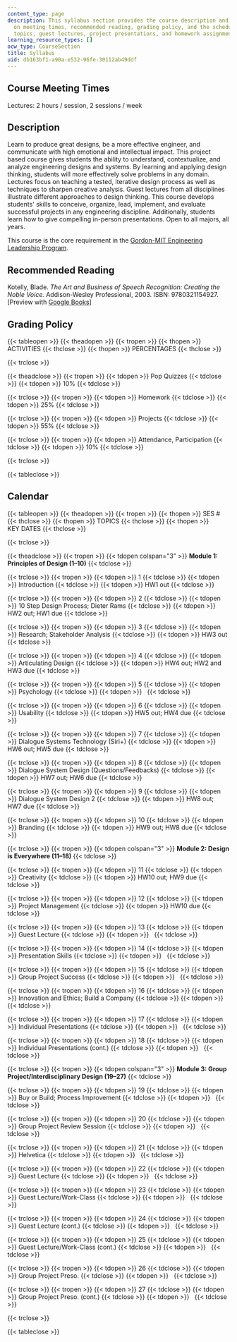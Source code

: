 ```yaml
---
content_type: page
description: This syllabus section provides the course description and information
  on meeting times, recommended reading, grading policy, and the schedule of lecture
  topics, guest lectures, project presentations, and homework assignments.
learning_resource_types: []
ocw_type: CourseSection
title: Syllabus
uid: db163bf1-a90a-e532-96fe-30112ab49ddf
---
```


Course Meeting Times
--------------------

Lectures: 2 hours / session, 2 sessions / week

Description
-----------

Learn to produce great designs, be a more effective engineer, and communicate with high emotional and intellectual impact. This project based course gives students the ability to understand, contextualize, and analyze engineering designs and systems. By learning and applying design thinking, students will more effectively solve problems in any domain. Lectures focus on teaching a tested, iterative design process as well as techniques to sharpen creative analysis. Guest lectures from all disciplines illustrate different approaches to design thinking. This course develops students' skills to conceive, organize, lead, implement, and evaluate successful projects in any engineering discipline. Additionally, students learn how to give compelling in-person presentations. Open to all majors, all years.

This course is the core requirement in the [Gordon-MIT Engineering Leadership Program](http://gelp.mit.edu/).

Recommended Reading
-------------------

Kotelly, Blade. _The Art and Business of Speech Recognition: Creating the Noble Voice._ Addison-Wesley Professional, 2003. ISBN: 9780321154927. \[Preview with [Google Books](http://books.google.com/books?id=VFwaIMJ6pLoC&pg=PAfrontcover#v=onepage)\]

Grading Policy
--------------

{{< tableopen >}}
{{< theadopen >}}
{{< tropen >}}
{{< thopen >}}
ACTIVITIES
{{< thclose >}}
{{< thopen >}}
PERCENTAGES
{{< thclose >}}

{{< trclose >}}

{{< theadclose >}}
{{< tropen >}}
{{< tdopen >}}
Pop Quizzes
{{< tdclose >}}
{{< tdopen >}}
10%
{{< tdclose >}}

{{< trclose >}}
{{< tropen >}}
{{< tdopen >}}
Homework
{{< tdclose >}}
{{< tdopen >}}
25%
{{< tdclose >}}

{{< trclose >}}
{{< tropen >}}
{{< tdopen >}}
Projects
{{< tdclose >}}
{{< tdopen >}}
55%
{{< tdclose >}}

{{< trclose >}}
{{< tropen >}}
{{< tdopen >}}
Attendance, Participation
{{< tdclose >}}
{{< tdopen >}}
10%
{{< tdclose >}}

{{< trclose >}}

{{< tableclose >}}

Calendar
--------

{{< tableopen >}}
{{< theadopen >}}
{{< tropen >}}
{{< thopen >}}
SES #
{{< thclose >}}
{{< thopen >}}
TOPICS
{{< thclose >}}
{{< thopen >}}
KEY DATES
{{< thclose >}}

{{< trclose >}}

{{< theadclose >}}
{{< tropen >}}
{{< tdopen colspan="3" >}}
**Module 1: Principles of Design (1–10)**
{{< tdclose >}}

{{< trclose >}}
{{< tropen >}}
{{< tdopen >}}
1
{{< tdclose >}}
{{< tdopen >}}
Introduction
{{< tdclose >}}
{{< tdopen >}}
HW1 out
{{< tdclose >}}

{{< trclose >}}
{{< tropen >}}
{{< tdopen >}}
2
{{< tdclose >}}
{{< tdopen >}}
10 Step Design Process; Dieter Rams
{{< tdclose >}}
{{< tdopen >}}
HW2 out; HW1 due
{{< tdclose >}}

{{< trclose >}}
{{< tropen >}}
{{< tdopen >}}
3
{{< tdclose >}}
{{< tdopen >}}
Research; Stakeholder Analysis
{{< tdclose >}}
{{< tdopen >}}
HW3 out
{{< tdclose >}}

{{< trclose >}}
{{< tropen >}}
{{< tdopen >}}
4
{{< tdclose >}}
{{< tdopen >}}
Articulating Design
{{< tdclose >}}
{{< tdopen >}}
HW4 out; HW2 and HW3 due
{{< tdclose >}}

{{< trclose >}}
{{< tropen >}}
{{< tdopen >}}
5
{{< tdclose >}}
{{< tdopen >}}
Psychology
{{< tdclose >}}
{{< tdopen >}}
 
{{< tdclose >}}

{{< trclose >}}
{{< tropen >}}
{{< tdopen >}}
6
{{< tdclose >}}
{{< tdopen >}}
Usability
{{< tdclose >}}
{{< tdopen >}}
HW5 out; HW4 due
{{< tdclose >}}

{{< trclose >}}
{{< tropen >}}
{{< tdopen >}}
7
{{< tdclose >}}
{{< tdopen >}}
Dialogue Systems Technology (Siri+)
{{< tdclose >}}
{{< tdopen >}}
HW6 out; HW5 due
{{< tdclose >}}

{{< trclose >}}
{{< tropen >}}
{{< tdopen >}}
8
{{< tdclose >}}
{{< tdopen >}}
Dialogue System Design (Questions/Feedbacks)
{{< tdclose >}}
{{< tdopen >}}
HW7 out; HW6 due
{{< tdclose >}}

{{< trclose >}}
{{< tropen >}}
{{< tdopen >}}
9
{{< tdclose >}}
{{< tdopen >}}
Dialogue System Design 2
{{< tdclose >}}
{{< tdopen >}}
HW8 out; HW7 due
{{< tdclose >}}

{{< trclose >}}
{{< tropen >}}
{{< tdopen >}}
10
{{< tdclose >}}
{{< tdopen >}}
Branding
{{< tdclose >}}
{{< tdopen >}}
HW9 out; HW8 due
{{< tdclose >}}

{{< trclose >}}
{{< tropen >}}
{{< tdopen colspan="3" >}}
**Module 2: Design is Everywhere (11–18)**
{{< tdclose >}}

{{< trclose >}}
{{< tropen >}}
{{< tdopen >}}
11
{{< tdclose >}}
{{< tdopen >}}
Creativity
{{< tdclose >}}
{{< tdopen >}}
HW10 out; HW9 due
{{< tdclose >}}

{{< trclose >}}
{{< tropen >}}
{{< tdopen >}}
12
{{< tdclose >}}
{{< tdopen >}}
Project Management
{{< tdclose >}}
{{< tdopen >}}
HW10 due
{{< tdclose >}}

{{< trclose >}}
{{< tropen >}}
{{< tdopen >}}
13
{{< tdclose >}}
{{< tdopen >}}
Guest Lecture
{{< tdclose >}}
{{< tdopen >}}
 
{{< tdclose >}}

{{< trclose >}}
{{< tropen >}}
{{< tdopen >}}
14
{{< tdclose >}}
{{< tdopen >}}
Presentation Skills
{{< tdclose >}}
{{< tdopen >}}
 
{{< tdclose >}}

{{< trclose >}}
{{< tropen >}}
{{< tdopen >}}
15
{{< tdclose >}}
{{< tdopen >}}
Group Project Success
{{< tdclose >}}
{{< tdopen >}}
 
{{< tdclose >}}

{{< trclose >}}
{{< tropen >}}
{{< tdopen >}}
16
{{< tdclose >}}
{{< tdopen >}}
Innovation and Ethics; Build a Company
{{< tdclose >}}
{{< tdopen >}}
 
{{< tdclose >}}

{{< trclose >}}
{{< tropen >}}
{{< tdopen >}}
17
{{< tdclose >}}
{{< tdopen >}}
Individual Presentations
{{< tdclose >}}
{{< tdopen >}}
 
{{< tdclose >}}

{{< trclose >}}
{{< tropen >}}
{{< tdopen >}}
18
{{< tdclose >}}
{{< tdopen >}}
Individual Presentations (cont.)
{{< tdclose >}}
{{< tdopen >}}
 
{{< tdclose >}}

{{< trclose >}}
{{< tropen >}}
{{< tdopen colspan="3" >}}
**Module 3: Group Project/Interdisciplinary Design (19–27)**
{{< tdclose >}}

{{< trclose >}}
{{< tropen >}}
{{< tdopen >}}
19
{{< tdclose >}}
{{< tdopen >}}
Buy or Build; Process Improvement
{{< tdclose >}}
{{< tdopen >}}
 
{{< tdclose >}}

{{< trclose >}}
{{< tropen >}}
{{< tdopen >}}
20
{{< tdclose >}}
{{< tdopen >}}
Group Project Review Session
{{< tdclose >}}
{{< tdopen >}}
 
{{< tdclose >}}

{{< trclose >}}
{{< tropen >}}
{{< tdopen >}}
21
{{< tdclose >}}
{{< tdopen >}}
Helvetica
{{< tdclose >}}
{{< tdopen >}}
 
{{< tdclose >}}

{{< trclose >}}
{{< tropen >}}
{{< tdopen >}}
22
{{< tdclose >}}
{{< tdopen >}}
Guest Lecture
{{< tdclose >}}
{{< tdopen >}}
 
{{< tdclose >}}

{{< trclose >}}
{{< tropen >}}
{{< tdopen >}}
23
{{< tdclose >}}
{{< tdopen >}}
Guest Lecture/Work-Class
{{< tdclose >}}
{{< tdopen >}}
 
{{< tdclose >}}

{{< trclose >}}
{{< tropen >}}
{{< tdopen >}}
24
{{< tdclose >}}
{{< tdopen >}}
Guest Lecture (cont.)
{{< tdclose >}}
{{< tdopen >}}
 
{{< tdclose >}}

{{< trclose >}}
{{< tropen >}}
{{< tdopen >}}
25
{{< tdclose >}}
{{< tdopen >}}
Guest Lecture/Work-Class (cont.)
{{< tdclose >}}
{{< tdopen >}}
 
{{< tdclose >}}

{{< trclose >}}
{{< tropen >}}
{{< tdopen >}}
26
{{< tdclose >}}
{{< tdopen >}}
Group Project Preso.
{{< tdclose >}}
{{< tdopen >}}
 
{{< tdclose >}}

{{< trclose >}}
{{< tropen >}}
{{< tdopen >}}
27
{{< tdclose >}}
{{< tdopen >}}
Group Project Preso. (cont.)
{{< tdclose >}}
{{< tdopen >}}
 
{{< tdclose >}}

{{< trclose >}}

{{< tableclose >}}